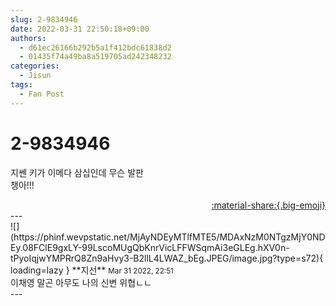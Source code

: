 ```yaml
---
slug: 2-9834946
date: 2022-03-31 22:50:18+09:00
authors:
  - d61ec26166b292b5a1f412bdc61838d2
  - 01435f74a49ba8a519705ad242348232
categories:
  - Jisun
tags:
  - Fan Post
---
```


# 2-9834946

<div class="post-container" markdown="1">
<div class="content-container md-sidebar__scrollwrap" markdown="1">

지쎈 키가 이메다 삼십인데 무슨 발판 <br>챙아!!!

</div>
</div>

<div style="text-align: right;" markdown="1">
<a href="https://weverse.io/fromis9/fanpost/2-9834946" style="text-align: right;">:material-share:{.big-emoji}</a>
</div>
---

<div class="comments-container md-sidebar__scrollwrap" markdown="1">
<div class="comment" markdown="1">
<div class='id-container' markdown="1">
![](https://phinf.wevpstatic.net/MjAyNDEyMTlfMTE5/MDAxNzM0NTgzMjY0NDEy.08FClE9gxLY-99LscoMUgQbKnrVicLFFWSqmAi3eGLEg.hXV0n-tPyoIqjwYMPRrQ8Zn9aHvy3-B2llL4LWAZ_bEg.JPEG/image.jpg?type=s72){ loading=lazy }
**<span class="artist">지선</span>** <small>Mar 31 2022, 22:51</small><br>
</div>
<div class='comment-body' markdown="1">
이채영 말곤 아무도 나의 신변 위협ㄴㄴ
</div>
</div>
</div>
---

